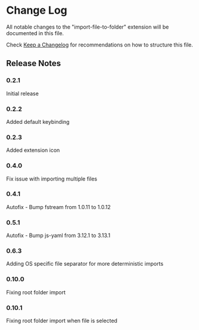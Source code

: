 # Change Log

All notable changes to the "import-file-to-folder" extension will be documented in this file.

Check [Keep a Changelog](http://keepachangelog.com/) for recommendations on how to structure this file.

## Release Notes

### 0.2.1

Initial release

### 0.2.2

Added default keybinding

### 0.2.3

Added extension icon

### 0.4.0

Fix issue with importing multiple files

### 0.4.1

Autofix - Bump fstream from 1.0.11 to 1.0.12

### 0.5.1

Autofix - Bump js-yaml from 3.12.1 to 3.13.1

### 0.6.3

Adding OS specific file separator for more deterministic imports

### 0.10.0

Fixing root folder import

### 0.10.1

Fixing root folder import when file is selected